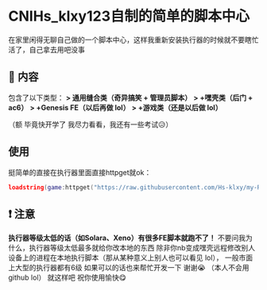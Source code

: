 # CNIHs_klxy123自制的简单的脚本中心

在家里闲得无聊自己做的一个脚本中心，这样我重新安装执行器的时候就不要瞎忙活了，自己拿去用吧没事

## 📖 内容

包含了以下类型：
**> 通用缝合类（奇异搞笑 + 管理员脚本）**
**> +嘿壳类（后门 + ac6）**
**> +Genesis FE（以后再做 lol）**
**> +游戏类（还是以后做 lol）**

（额 毕竟快开学了 我尽力看看，我还有一些考试😥）
## 使用
挺简单的直接在执行器里面直接httpget就ok：
```lua
loadstring(game:httpget("https://raw.githubusercontent.com/Hs-klxy/my-Roblox-UI/refs/heads/main/script.lua"))()
```
## ❗ 注意
**执行器等级太低的话（如Solara、Xeno）有很多FE脚本就跑不了！**
不要问我为什么，执行器等级太低最多就给你改本地的东西
除非你nb变成嘿壳远程修改别人设备上的进程在本地执行脚本（那从某种意义上别人也可以看见 lol），
一般市面上大型的执行器都有6级
如果可以的话也来帮忙开发一下 谢谢😭
（本人不会用github lol）
就这样吧 祝你使用愉快😋
